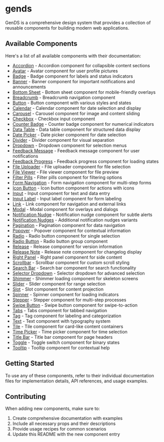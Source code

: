 # gends

GenDS is a comprehensive design system that provides a collection of reusable components for building modern web applications.

## Available Components

Here's a list of all available components with their documentation:

- [Accordion](./accordian.md) - Accordion component for collapsible content sections
- [Avatar](./avatar.md) - Avatar component for user profile pictures
- [Badge](./badge.md) - Badge component for labels and status indicators
- [Banner](./banner.md) - Banner component for important notifications and announcements
- [Bottom Sheet](./bottom-sheet.md) - Bottom sheet component for mobile-friendly overlays
- [Breadcrumb](./breadcrumb.md) - Breadcrumb navigation component
- [Button](./button.md) - Button component with various styles and states
- [Calendar](./calendar.md) - Calendar component for date selection and display
- [Carousel](./carousel.md) - Carousel component for image and content sliding
- [Checkbox](./checkbox.md) - Checkbox input component
- [Counter Badge](./counter-badge.md) - Counter badge component for numerical indicators
- [Data Table](./data-table.md) - Data table component for structured data display
- [Date Picker](./date-picker.md) - Date picker component for date selection
- [Divider](./divider.md) - Divider component for visual separation
- [Dropdown](./dropdown.md) - Dropdown component for selection menus
- [Feedback Message](./feedback-message.md) - Feedback message component for user notifications
- [Feedback Progress](./feedback-progress.md) - Feedback progress component for loading states
- [File Uploader](./file-uploader.md) - File uploader component for file selection
- [File Viewer](./file-viewer.md) - File viewer component for file preview
- [Filter Pills](./filter-pills.md) - Filter pills component for filtering options
- [Form Navigation](./form-navigation.md) - Form navigation component for multi-step forms
- [Icon Button](./icon-button.md) - Icon button component for actions with icons
- [Input](./input.md) - Input component for text and data entry
- [Input Label](./input-label.md) - Input label component for form labeling
- [Link](./link.md) - Link component for navigation and external links
- [Modal](./modal.md) - Modal component for overlays and dialogs
- [Notification Nudge](./notification-nudge.md) - Notification nudge component for subtle alerts
- [Notification Nudges](./notification-nudgs.md) - Additional notification nudges variants
- [Pagination](./pagination.md) - Pagination component for data navigation
- [Popover](./popover.md) - Popover component for contextual information
- [Radio](./radio.md) - Radio button component for single selection
- [Radio Button](./radio-button.md) - Radio button group component
- [Release](./release.md) - Release component for version information
- [Release Note](./release-note.md) - Release note component for changelog display
- [Right Panel](./right-panel.md) - Right panel component for side content
- [Scrollbar](./scrollbar.md) - Scrollbar component for custom scroll styling
- [Search Bar](./search-bar.md) - Search bar component for search functionality
- [Selector Dropdown](./selector-dropdown.md) - Selector dropdown for advanced selection
- [Shimmer](./shimmer.md) - Shimmer loading component for skeleton screens
- [Slider](./slider.md) - Slider component for range selection
- [Slot](./slot.md) - Slot component for content projection
- [Spinner](./spinner.md) - Spinner component for loading indicators
- [Stepper](./stepper.md) - Stepper component for multi-step processes
- [Swipe Button](./swipe-button.md) - Swipe button component for swipe-to-action
- [Tabs](./tabs.md) - Tabs component for tabbed navigation
- [Tag](./tag.md) - Tag component for labeling and categorization
- [Text](./text.md) - Text component with typography system
- [Tile](./tile.md) - Tile component for card-like content containers
- [Time Picker](./time-picker.md) - Time picker component for time selection
- [Title Bar](./title-bar.md) - Title bar component for page headers
- [Toggle](./toggle.md) - Toggle switch component for binary states
- [Tooltip](./tooltip.md) - Tooltip component for contextual help

## Getting Started

To use any of these components, refer to their individual documentation files for implementation details, API references, and usage examples.

## Contributing

When adding new components, make sure to:
1. Create comprehensive documentation with examples
2. Include all necessary props and their descriptions
3. Provide usage recipes for common scenarios
4. Update this README with the new component entry

